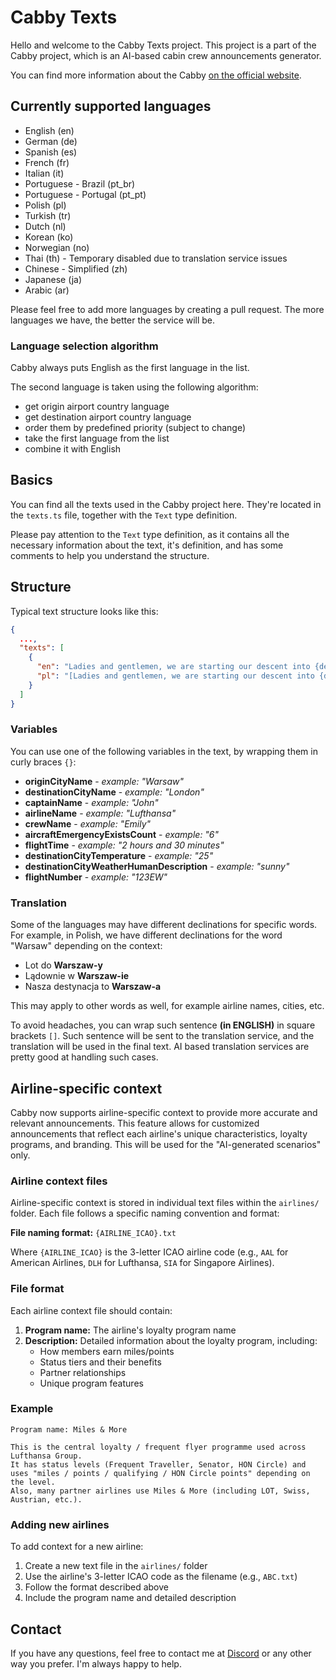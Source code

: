 # Cabby Texts

Hello and welcome to the Cabby Texts project. This project is a part of the Cabby project, which is an AI-based cabin crew announcements generator.

You can find more information about the Cabby [on the official website](https://www.flyingart.dev/cabby).

## Currently supported languages
- English (en)
- German (de)
- Spanish (es)
- French (fr)
- Italian (it)
- Portuguese - Brazil (pt_br)
- Portuguese - Portugal (pt_pt)
- Polish (pl)
- Turkish (tr)
- Dutch (nl)
- Korean (ko)
- Norwegian (no)
- Thai (th) - Temporary disabled due to translation service issues
- Chinese - Simplified (zh)
- Japanese (ja)
- Arabic (ar)

Please feel free to add more languages by creating a pull request. The more languages we have, the better the service will be.

### Language selection algorithm

Cabby always puts English as the first language in the list. 

The second language is taken using the following algorithm:
- get origin airport country language
- get destination airport country language
- order them by predefined priority (subject to change)
- take the first language from the list
- combine it with English

## Basics

You can find all the texts used in the Cabby project here. They're located in the `texts.ts` file, together with the `Text` type definition. 

Please pay attention to the `Text` type definition, as it contains all the necessary information about the text, it's definition, and has some comments to help you understand the structure.

## Structure

Typical text structure looks like this:

```json
{
  ...,
  "texts": [
    {
      "en": "Ladies and gentlemen, we are starting our descent into {destinationCityName}. Please make sure that your seatbelt is fastened and your seat back and tray table are in the upright position. We will collect any remaining service items in a few minutes. Thank you.",
      "pl": "[Ladies and gentlemen, we are starting our descent into {destinationCityName}.] Prosimy o upewnienie się, że Państwa pasy są zapięte, a oparcie fotela i stolik są w pozycji pionowej. Wkrótce zbierzemy śmieci. Dziękujemy."
    }
  ]
}
```

### Variables

You can use one of the following variables in the text, by wrapping them in curly braces `{}`:

- **originCityName** - _example: "Warsaw"_
- **destinationCityName** - _example: "London"_
- **captainName** - _example: "John"_
- **airlineName** - _example: "Lufthansa"_
- **crewName** - _example: "Emily"_
- **aircraftEmergencyExistsCount** - _example: "6"_
- **flightTime** - _example: "2 hours and 30 minutes"_
- **destinationCityTemperature** - _example: "25"_
- **destinationCityWeatherHumanDescription** - _example: "sunny"_
- **flightNumber** - _example: "123EW"_

### Translation

Some of the languages may have different declinations for specific words. For example, in Polish, we have different declinations for the word "Warsaw" depending on the context:

- Lot do **Warszaw-y**
- Lądownie w **Warszaw-ie**
- Nasza destynacja to **Warszaw-a**

This may apply to other words as well, for example airline names, cities, etc.

To avoid headaches, you can wrap such sentence **(in ENGLISH)** in square brackets `[]`. Such sentence will be sent to the translation service, and the translation will be used in the final text. AI based translation services are pretty good at handling such cases.

## Airline-specific context

Cabby now supports airline-specific context to provide more accurate and relevant announcements. This feature allows for customized announcements that reflect each airline's unique characteristics, loyalty programs, and branding. This will be used for the "AI-generated scenarios" only.

### Airline context files

Airline-specific context is stored in individual text files within the `airlines/` folder. Each file follows a specific naming convention and format:

**File naming format:** `{AIRLINE_ICAO}.txt`

Where `{AIRLINE_ICAO}` is the 3-letter ICAO airline code (e.g., `AAL` for American Airlines, `DLH` for Lufthansa, `SIA` for Singapore Airlines).

### File format

Each airline context file should contain:

1. **Program name:** The airline's loyalty program name
2. **Description:** Detailed information about the loyalty program, including:
   - How members earn miles/points
   - Status tiers and their benefits
   - Partner relationships
   - Unique program features

### Example

```
Program name: Miles & More

This is the central loyalty / frequent flyer programme used across Lufthansa Group. 
It has status levels (Frequent Traveller, Senator, HON Circle) and uses "miles / points / qualifying / HON Circle points" depending on the level. 
Also, many partner airlines use Miles & More (including LOT, Swiss, Austrian, etc.).
```

### Adding new airlines

To add context for a new airline:

1. Create a new text file in the `airlines/` folder
2. Use the airline's 3-letter ICAO code as the filename (e.g., `ABC.txt`)
3. Follow the format described above
4. Include the program name and detailed description

## Contact

If you have any questions, feel free to contact me at [Discord](https://discord.gg/pmAtpESgbH) or any other way you prefer. I'm always happy to help.
